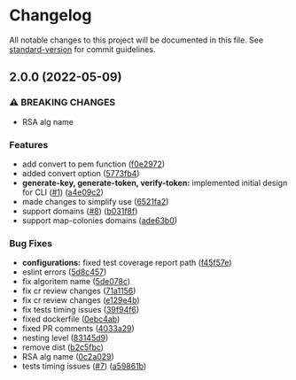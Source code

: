 # Changelog

All notable changes to this project will be documented in this file. See [standard-version](https://github.com/conventional-changelog/standard-version) for commit guidelines.

## 2.0.0 (2022-05-09)


### ⚠ BREAKING CHANGES

* RSA alg name

### Features

* add convert to pem function ([f0e2972](https://github.com/MapColonies/token-cli/commit/f0e297268628f58f6d98ec19bb6696b767d5f11d))
* added convert option ([5773fb4](https://github.com/MapColonies/token-cli/commit/5773fb413da165df8afecb72ce5b8b9d53c29f04))
* **generate-key, generate-token, verify-token:** implemented initial design for CLI ([#1](https://github.com/MapColonies/token-cli/issues/1)) ([a4e09c2](https://github.com/MapColonies/token-cli/commit/a4e09c24e33556d8e3a1ad75f77b4ac06d426f22))
* made changes to simplify use ([6521fa2](https://github.com/MapColonies/token-cli/commit/6521fa29914e47f86181e9d062f7d45325925e7c))
* support domains ([#8](https://github.com/MapColonies/token-cli/issues/8)) ([b031f8f](https://github.com/MapColonies/token-cli/commit/b031f8f2910f1d2aa39ef20d06732557138f9143))
* support map-colonies domains ([ade63b0](https://github.com/MapColonies/token-cli/commit/ade63b0f73ad5835d10ca3d47b0b2af4bc263ac3))


### Bug Fixes

* **configurations:** fixed test coverage report path ([f45f57e](https://github.com/MapColonies/token-cli/commit/f45f57e2251d416b481c0630ff251366af2aafbf))
* eslint errors ([5d8c457](https://github.com/MapColonies/token-cli/commit/5d8c4570bfd7eece7cbc9ddd556a8757dd8c66ed))
* fix algoritem name ([5de078c](https://github.com/MapColonies/token-cli/commit/5de078cde2b64ab9a2096e623d6725036ba30f5d))
* fix cr review changes ([71a1156](https://github.com/MapColonies/token-cli/commit/71a115610e051405e88b47e2e36c3358f8ae9a87))
* fix cr review changes ([e129e4b](https://github.com/MapColonies/token-cli/commit/e129e4bb987863bbbf75abd493f1815adddd8aef))
* fix tests timing issues ([39f94f6](https://github.com/MapColonies/token-cli/commit/39f94f65a472c45f265175c3bc30d1edce48e47f))
* fixed dockerfile ([0ebc4ab](https://github.com/MapColonies/token-cli/commit/0ebc4ab6b69f5f2a70b1f0145a74c5267b258584))
* fixed PR comments ([4033a29](https://github.com/MapColonies/token-cli/commit/4033a2943476e709f0fe514f60c700ba4ce0169f))
* nesting level ([83145d9](https://github.com/MapColonies/token-cli/commit/83145d9abf36a5b58add7c60d24b0f250772f7d0))
* remove dist ([b2c5fbc](https://github.com/MapColonies/token-cli/commit/b2c5fbc521bc31f2967311cb712b211bdf519b2b))
* RSA alg name ([0c2a029](https://github.com/MapColonies/token-cli/commit/0c2a02919713c04eb713b6957f471410a20b1deb))
* tests timing issues ([#7](https://github.com/MapColonies/token-cli/issues/7)) ([a59861b](https://github.com/MapColonies/token-cli/commit/a59861b558f9be540e694bd27dccdaf97f7a9bb6))

